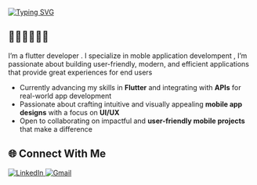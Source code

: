 [![Typing SVG](https://readme-typing-svg.herokuapp.com?size=25&duration=4000&color=FF5733&center=true&vCenter=true&lines=hi+there+,+i'm+shahd)](https://git.io/typing-svg)

## 🔹🔹🔹🔹🔹🔹

 I’m a flutter developer .
I specialize in moble application develompent , I’m passionate about building user-friendly, modern, 
and efficient applications that provide great experiences for end users

- Currently advancing my skills in **Flutter** and integrating with **APIs**  for real-world app development  
-  Passionate about crafting intuitive and visually appealing **mobile app designs** with a focus on **UI/UX**  
- Open to collaborating on impactful and **user-friendly mobile projects** that make a difference  

## 🌐 Connect With Me  

<a href="https://www.linkedin.com/in/shahdrabia/" target="_blank">
  <img src="https://img.shields.io/badge/LinkedIn-%230077B5.svg?&style=flat-square&logo=linkedin&logoColor=white" alt="LinkedIn"/>
</a>

<a href="mailto:shahdrabia12@gmail.com" target="_blank">
  <img src="https://img.shields.io/badge/Gmail-D14836?style=flat-square&logo=gmail&logoColor=white" alt="Gmail"/>
</a>
